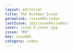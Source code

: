 ```yaml
---
layout: editorial
title: The October Issue
permalink: /issue05/index
lastIssue: /p2/issue04/index/
cover: issue_5_cover.jpg
issue: "05"
key: issue05
category: index
---
```

